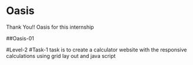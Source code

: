 # Oasis

Thank You!! Oasis for this internship

##Oasis-01

#Level-2
#Task-1
task is to create a calculator website with the responsive calculations using grid lay out and java script
